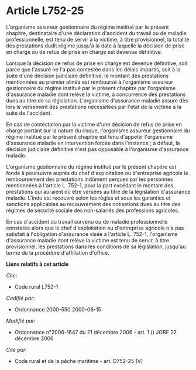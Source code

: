 # Article L752-25

L'organisme assureur gestionnaire du régime institué par le présent chapitre, destinataire d'une déclaration d'accident du
travail ou de maladie professionnelle, est tenu de servir à la victime, à titre provisionnel, la totalité des prestations
dudit régime jusqu'à la date à laquelle la décision de prise en charge ou de refus de prise en charge est devenue définitive.

Lorsque la décision de refus de prise en charge est devenue définitive, soit parce que l'assuré ne l'a pas contestée dans les
délais impartis, soit à la suite d'une décision judiciaire définitive, le montant des prestations mentionnées au premier
alinéa est remboursé à l'organisme assureur gestionnaire du régime institué par le présent chapitre par l'organisme
d'assurance maladie dont relève la victime, à concurrence des prestations dues au titre de sa législation. L'organisme
d'assurance maladie assure dès lors le versement des prestations nécessitées par l'état de la victime à la suite de
l'accident.

En cas de contestation par la victime d'une décision de refus de prise en charge portant sur la nature du risque, l'organisme
assureur gestionnaire du régime institué par le présent chapitre est tenu d'appeler l'organisme d'assurance maladie en
intervention forcée dans l'instance ; à défaut, la décision judiciaire définitive n'est pas opposable à l'organisme
d'assurance maladie.

L'organisme gestionnaire du régime institué par le présent chapitre est fondé à poursuivre auprès du chef d'exploitation ou
d'entreprise agricole le remboursement des prestations indûment perçues par les personnes mentionnées à l'article L. 752-1,
pour la part excédant le montant des prestations qui auraient dû être versées au titre de la législation d'assurance maladie.
L'indu est recouvré selon les règles et sous les garanties et sanctions applicables au recouvrement des cotisations dues au
titre des régimes de sécurité sociale des non-salariés des professions agricoles.

En cas d'accident du travail survenu ou de maladie professionnelle constatée alors que le chef d'exploitation ou d'entreprise
agricole n'a pas satisfait à l'obligation d'assurance visée à l'article L. 752-1, l'organisme d'assurance maladie dont relève
la victime est tenu de servir, à titre provisionnel, les prestations dans les conditions de sa législation, jusqu'au terme de
la procédure d'affiliation d'office.

**Liens relatifs à cet article**

_Cite_:

  - Code rural L752-1

_Codifié par_:

  - Ordonnance 2000-550 2000-06-15

_Modifié par_:

  - Ordonnance n°2006-1647 du 21 décembre 2006 - art. 1 () JORF 22 décembre 2006

_Cité par_:

  - Code rural et de la pêche maritime - art. D752-25 (V)
